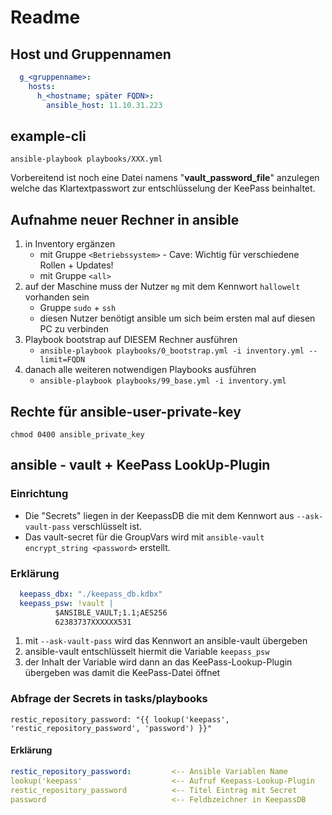 # Readme

## Host und Gruppennamen
```yaml
  g_<gruppenname>:
    hosts:
      h_<hostname; später FQDN>:
        ansible_host: 11.10.31.223
```

## example-cli
`ansible-playbook playbooks/XXX.yml`

Vorbereitend ist noch eine Datei namens "__vault_password_file__" anzulegen welche das Klartextpasswort zur entschlüsselung der KeePass beinhaltet.

## Aufnahme neuer Rechner in ansible
1. in Inventory ergänzen
    * mit Gruppe `<Betriebssystem>` - Cave: Wichtig für verschiedene Rollen + Updates!
    * mit Gruppe `<all>`
2. auf der Maschine muss der Nutzer `mg` mit dem Kennwort `hallowelt` vorhanden sein
    * Gruppe `sudo` + `ssh`
    * diesen Nutzer benötigt ansible um sich beim ersten mal auf diesen PC zu verbinden
3. Playbook bootstrap auf DIESEM Rechner ausführen
    * `ansible-playbook playbooks/0_bootstrap.yml -i inventory.yml --limit=FQDN`
4. danach alle weiteren notwendigen Playbooks ausführen
    * `ansible-playbook playbooks/99_base.yml -i inventory.yml`


## Rechte für ansible-user-private-key
`chmod 0400 ansible_private_key`

## ansible - vault + KeePass LookUp-Plugin


### Einrichtung
  * Die "Secrets" liegen in der KeepassDB die mit dem Kennwort aus `--ask-vault-pass` verschlüsselt ist.
  * Das vault-secret für die GroupVars wird mit `ansible-vault encrypt_string <password>` erstellt.

### Erklärung

```yaml
  keepass_dbx: "./keepass_db.kdbx"
  keepass_psw: !vault |
          $ANSIBLE_VAULT;1.1;AES256
          62383737XXXXXX531
```

1. mit `--ask-vault-pass` wird das Kennwort an ansible-vault übergeben
2. ansible-vault entschlüsselt hiermit die Variable `keepass_psw`
3. der Inhalt der Variable wird dann an das KeePass-Lookup-Plugin übergeben was damit die KeePass-Datei öffnet

### Abfrage der Secrets in tasks/playbooks
`restic_repository_password: "{{ lookup('keepass', 'restic_repository_password', 'password') }}"`

#### Erklärung

```yaml
restic_repository_password:         <-- Ansible Variablen Name
lookup('keepass'                    <-- Aufruf Keepass-Lookup-Plugin
restic_repository_password          <-- Titel Eintrag mit Secret
password                            <-- Feldbzeichner in KeepassDB
```

